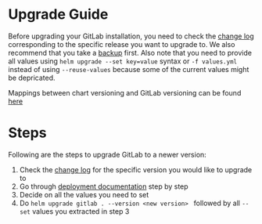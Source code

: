 # Upgrade Guide

Before upgrading your GitLab installation, you need to check the [change log](https://gitlab.com/charts/gitlab/blob/master/CHANGELOG.md) corresponding to the specific release you want to upgrade to. We also recommend that you take a [backup](https://gitlab.com/charts/gitlab/blob/master/doc/backup-restore/README.md) first. Also note that you need to provide all values using `helm upgrade --set key=value` syntax or `-f values.yml` instead of using `--reuse-values` because some of the current values might be depricated.

Mappings between chart versioning and GitLab versioning can be found [here](./version-mappings.md)

# Steps
Following are the steps to upgrade GitLab to a newer version:


1. Check the [change log](https://gitlab.com/charts/gitlab/blob/master/CHANGELOG.md) for the specific version you would like to upgrade to
2. Go through [deployment documentation](./deployment.md) step by step
3. Decide on all the values you need to set
4. Do `helm upgrade gitlab . --version <new version> ` followed by all `--set` values you extracted in step 3
